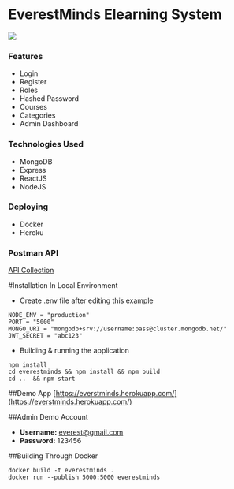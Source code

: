 # EverestMinds Elearning System

![](https://media-exp1.licdn.com/dms/image/C4E0BAQEK-HHLHPTVmA/company-logo_200_200/0/1519898879396?e=1669852800&v=beta&t=D8J-KGyprdoibs7Nov1lQ_BNqvEAwlQJRpbvLezetmE)

### Features

- Login
- Register
- Roles
- Hashed Password
- Courses 
- Categories
- Admin Dashboard

### Technologies Used
- MongoDB
- Express
- ReactJS
- NodeJS

### Deploying
- Docker
- Heroku


### Postman API
[API Collection](https://documenter.getpostman.com/view/10930876/VUxKSUAv)


#Installation In Local Environment
- Create .env file after editing this example
```
NODE_ENV = "production"
PORT = "5000"
MONGO_URI = "mongodb+srv://username:pass@cluster.mongodb.net/"
JWT_SECRET = "abc123"
```

- Building & running the application 

```
npm install
cd everestminds && npm install && npm build
cd ..  && npm start
```

##Demo App
[https://everstminds.herokuapp.com/](https://everstminds.herokuapp.com/)

##Admin Demo Account
- **Username:** everest@gmail.com
- **Password:** 123456


##Building Through Docker
```
docker build -t everestminds .
docker run --publish 5000:5000 everestminds
```
